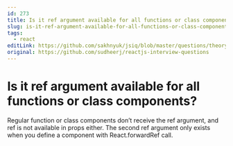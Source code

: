 ```yaml
---
id: 273
title: Is it ref argument available for all functions or class components?
slug: is-it-ref-argument-available-for-all-functions-or-class-components
tags:
  - react
editLink: https://github.com/sakhnyuk/jsiq/blob/master/questions/theory/react/273.md
original: https://github.com/sudheerj/reactjs-interview-questions
---
```


# Is it ref argument available for all functions or class components?

Regular function or class components don’t receive the ref argument, and ref is not available in props either. The second ref argument only exists when you define a component with React.forwardRef call.